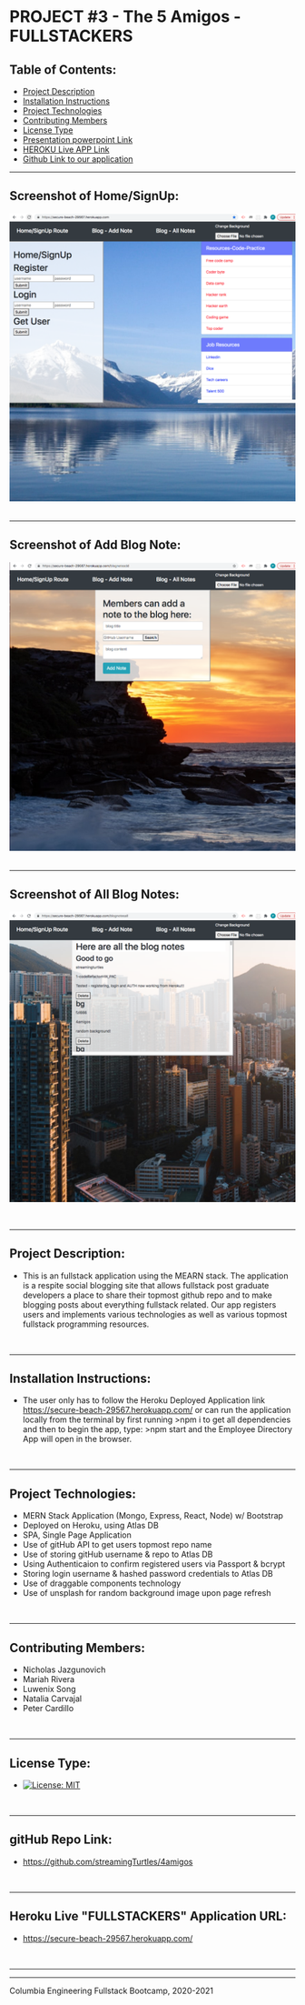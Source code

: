 
# PROJECT #3  - The 5 Amigos - FULLSTACKERS

    
  ## Table of Contents:
  - [Project Description](#project-description)
  - [Installation Instructions](#installation-instructions)
  - [Project Technologies](#project-technologies)
  - [Contributing Members](#contributing-members)
  - [License Type](#license-type)
  - [Presentation powerpoint Link ](https://alliance318-my.sharepoint.com/:p:/g/personal/mariah_rivera_alliance_us/ETNLqlK-ZmdLpoBzmSnto5MBH6AbtoCVinpOOIyoxypl3A?e=G0LpSm)
  - [HEROKU Live APP Link](https://secure-beach-29567.herokuapp.com/)
  - [Github Link to our application](https://github.com/streamingTurtles/4amigos)
  <!-- - [Github Informaton](#github-repo-link) -->
  <!-- - [Github Link to our application](#github-information) -->
  <!-- - [my-email-for-questions-and-information](#my-email-for-questions-and-information) -->






  - - -
 
  ## Screenshot of Home/SignUp:
  ![Screenshot](/assets/images-deploy/r1_HomeSignUpLoginPageRoute-pic-1.png)
    &nbsp;
  - - -
  ## Screenshot of Add Blog Note:
  ![Screenshot](/assets/images-deploy/r2_AddPostRoutePage-pic-1.png)
    &nbsp;
  - - -
  ## Screenshot of All Blog Notes:
  ![Screenshot](/assets/images-deploy/r3_BlogAllNotesPageRoute-pic-1.png)
   


  &nbsp;
  - - -
  ## Project Description:
  - This is an fullstack application using the MEARN stack.  The application is a respite social blogging site that allows fullstack post graduate developers a place to share their topmost github repo and to make blogging posts about everything fullstack related.  Our app registers users and implements various technologies as well as various topmost fullstack programming resources.  

  &nbsp;
  - - -
  ## Installation Instructions:
  - The user only has to follow the Heroku Deployed Application link https://secure-beach-29567.herokuapp.com/  or can run the application locally from the terminal by first running >npm i to get all dependencies and then to begin the app, type:  >npm start  and the Employee Directory App will open in the browser.  


  &nbsp;
  - - -
  ## Project Technologies:
  - MERN Stack Application (Mongo, Express, React, Node) w/ Bootstrap
  - Deployed on Heroku, using Atlas DB
  - SPA, Single Page Application
  - Use of gitHub API to get users topmost repo name
  - Use of storing gitHub username & repo to Atlas DB
  - Using Authenticaion to confirm registered users via Passport & bcrypt
  - Storing login username & hashed password credentials to Atlas DB
  - Use of draggable components technology
  - Use of unsplash for random background image upon page refresh

  &nbsp;
  - - -
  ## Contributing Members:
  - Nicholas Jazgunovich
  - Mariah Rivera
  - Luwenix Song
  - Natalia Carvajal
  - Peter Cardillo


  &nbsp;
  - - -
  ## License Type:
  - [![License: MIT](https://img.shields.io/badge/License-MIT-yellow.svg)](https://opensource.org/licenses/MIT)

  &nbsp;
  - - -
  ## gitHub Repo Link:
  - https://github.com/streamingTurtles/4amigos

  &nbsp;
  - - -
  ## Heroku Live "FULLSTACKERS" Application URL:
  - https://secure-beach-29567.herokuapp.com/

  <!-- &nbsp;
  - - -
  ## Github Information:

  ![Streaming Turtles, LLC](https://avatars2.githubusercontent.com/u/1152009?v=4)
- user name: streamingTurtles
- [GitHub Profile](https://github.com/streamingTurtles)

  ## my-email-for-questions-and-information:
  - pcardillo@streamingTurtles.com   -->

  &nbsp;
- - -
- - -
Columbia Engineering Fullstack Bootcamp, 2020-2021  


